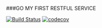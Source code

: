 ###GO MY FIRST RESTFUL SERVICE

[![Build Status](https://travis-ci.com/FanyCastro/go-myfirstrestservice.svg?branch=master)](https://travis-ci.com/FanyCastro/go-myfirstrestservice)
[![codecov](https://codecov.io/gh/FanyCastro/go-myfirstrestservice/branch/master/graph/badge.svg)](https://codecov.io/gh/FanyCastro/go-myfirstrestservice)
